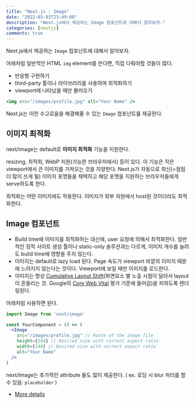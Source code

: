 ```yaml
---
title: "Next.js : Image"
date: "2022-03-03T23:49:00"
description: "Next.js에서 제공하는 Image 컴포넌트에 대해서 알아보자."
categories: [nextjs]
comments: true
---
```


Next.js에서 제공하는 `Image` 컴포넌트에 대해서 알아보자.

아래처럼 일반적인 HTML `img` element를 쓴다면, 직접 다뤄야할 것들이 많다.
- 반응형 구현하기
- third-party 툴이나 라이브러리를 사용하여 최적화하기
- viewport에 나타났을 때만 불러오기

```jsx
<img src="/images/profile.jpg" alt="Your Name" />
```

Next.js는 이런 수고로움을 해결해줄 수 있는 `Image` 컴포넌트를 제공한다.

## 이미지 최적화

next/image는 default로 **이미지 최적화** 기능을 지원한다. 

resizing, 최적화, WebP 지원(가능한 브라우저에서) 등이 있다. 이 기능은 작은 viewport에서 큰 이미지를 가져오는 것을 지양한다. Next.js가 자동으로 최신(=점점 더 많이 쓰게 될) 이미지 포맷들을 채택하고 해당 포맷을 지원하는 브라우저들에게 serve하도록 한다.

최적화는 어떤 이미지에도 작용한다. 이미지가 외부 자원에서 host된 것이더라도 최적화한다.

## Image 컴포넌트

- Build time에 이미지를 최적화하는 대신에, user 요청에 의해서 최적화한다. 일반적인 정적 사이트 생성 툴이나 static-only 솔루션과는 다르게, 이미지 개수를 늘려도 build time에 영향을 주지 않는다.
- 이미지는 default로 lazy load 된다. Page 속도가 viewport 바깥의 이미지 때문에 느려지지 않는다는 것이다. Viewport에 보일 때만 이미지를 로드한다.
- 이미지는 항상 [Cumulative Layout Shift](https://web.dev/cls/)(화면요소 별 노출 시점이 달라서 layout이 흔들리는 것. Google의 [Core Web Vital](https://web.dev/vitals/#core-web-vitals) 평가 기준에 들어감)을 피하도록 렌더링된다.

아래처럼 사용하면 된다.

```jsx
import Image from 'next/image'

const YourComponent = () => (
  <Image
    src="/images/profile.jpg" // Route of the image file
    height={144} // Desired size with correct aspect ratio
    width={144} // Desired size with correct aspect ratio
    alt="Your Name"
  />
)
```


next/Image는 추가적인 attribute 들도 많이 제공한다. ( ex. 로딩 시 blur 처리를 할 수 있음: `placeholder` )
- [More details](https://nextjs.org/docs/api-reference/next/image)
